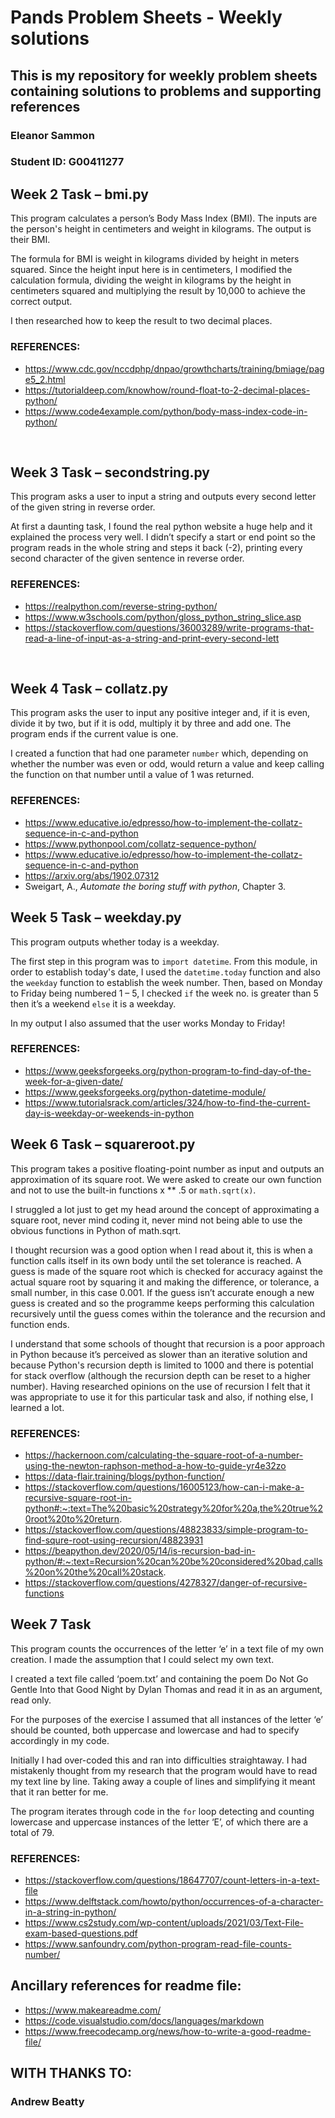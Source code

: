 # Pands Problem Sheets - Weekly solutions
## This is my repository for weekly problem sheets containing solutions to problems and supporting references

### Eleanor Sammon
### Student ID: G00411277


## Week 2 Task – bmi.py

This program calculates a person’s Body Mass Index (BMI). The inputs are the person's height in centimeters and weight in kilograms.  The output is their BMI.

The formula for BMI is weight in kilograms divided by height in meters squared. Since the height input here is in centimeters, I modified the calculation formula, dividing the weight in kilograms by the height in centimeters squared and multiplying the result by 10,000 to achieve the correct output. 

I then researched how to keep the result to two decimal places. 

### REFERENCES:
- https://www.cdc.gov/nccdphp/dnpao/growthcharts/training/bmiage/page5_2.html
- https://tutorialdeep.com/knowhow/round-float-to-2-decimal-places-python/
- https://www.code4example.com/python/body-mass-index-code-in-python/

 
## Week 3 Task – secondstring.py

This program asks a user to input a string and outputs every second letter of the given string in reverse order.

At first a daunting task, I found the real python website a huge help and it explained the process very well.  I didn’t specify a start or end point so the program reads in the whole string and steps it back (-2), printing every second character of the given sentence in reverse order. 

### REFERENCES:
- https://realpython.com/reverse-string-python/
- https://www.w3schools.com/python/gloss_python_string_slice.asp
- https://stackoverflow.com/questions/36003289/write-programs-that-read-a-line-of-input-as-a-string-and-print-every-second-lett

 
## Week 4 Task – collatz.py

This program asks the user to input any positive integer and, if it is even, divide it by two, but if it is odd, multiply it by three and add one.  The program ends if the current value is one.

I created a function that had one parameter `number` which, depending on whether the number was even or odd, would return a value and keep calling the function on that number until a value of 1 was returned. 

### REFERENCES:
- https://www.educative.io/edpresso/how-to-implement-the-collatz-sequence-in-c-and-python
- https://www.pythonpool.com/collatz-sequence-python/
- https://www.educative.io/edpresso/how-to-implement-the-collatz-sequence-in-c-and-python
- https://arxiv.org/abs/1902.07312
- Sweigart, A., *Automate the boring stuff with python*, Chapter 3. 

## Week 5 Task – weekday.py

This program outputs whether today is a weekday.

The first step in this program was to `import datetime`.  From this module, in order to establish today's date, I used the `datetime.today` function and also the `weekday` function to establish the week number.  Then, based on Monday to Friday being numbered 1 – 5, I checked `if` the week no. is greater than 5 then it’s a weekend `else` it is a weekday.

In my output I also assumed that the user works Monday to Friday!

### REFERENCES:
- https://www.geeksforgeeks.org/python-program-to-find-day-of-the-week-for-a-given-date/
- https://www.geeksforgeeks.org/python-datetime-module/
- https://www.tutorialsrack.com/articles/324/how-to-find-the-current-day-is-weekday-or-weekends-in-python
 
## Week 6 Task – squareroot.py

This program takes a positive floating-point number as input and outputs an approximation of its square root.  We were asked to create our own function and not to use the built-in functions x ** .5 or `math.sqrt(x)`.

I struggled a lot just to get my head around the concept of approximating a square root, never mind coding it, never mind not being able to use the obvious functions in Python of math.sqrt. 

I thought recursion was a good option when I read about it, this is when a function calls itself in its own body until the set tolerance is reached.  A guess is made of the square root which is checked for accuracy against the actual square root by squaring it and making the difference, or tolerance, a small number, in this case 0.001.  If the guess isn’t accurate enough a new guess is created and so the programme keeps performing this calculation recursively until the guess comes within the tolerance and the recursion and function ends. 

I understand that some schools of thought that recursion is a poor approach in Python because it’s perceived as slower than an iterative solution and because Python's recursion depth is limited to 1000 and there is potential for stack overflow (although the recursion depth can be reset to a higher number).  Having researched opinions on the use of recursion I felt that it was appropriate to use it for this particular task and also, if nothing else, I learned a lot.

### REFERENCES:
- https://hackernoon.com/calculating-the-square-root-of-a-number-using-the-newton-raphson-method-a-how-to-guide-yr4e32zo
- https://data-flair.training/blogs/python-function/
- https://stackoverflow.com/questions/16005123/how-can-i-make-a-recursive-square-root-in-python#:~:text=The%20basic%20strategy%20for%20a,the%20true%20root%20to%20return.
- https://stackoverflow.com/questions/48823833/simple-program-to-find-squre-root-using-recursion/48823931
- https://beapython.dev/2020/05/14/is-recursion-bad-in-python/#:~:text=Recursion%20can%20be%20considered%20bad,calls%20on%20the%20call%20stack.
- https://stackoverflow.com/questions/4278327/danger-of-recursive-functions
 
## Week 7 Task

This program counts the occurrences of the letter ‘e’ in a text file of my own creation.  I made the assumption that I could select my own text.

I created a text file called ‘poem.txt’ and containing the poem Do Not Go Gentle Into that Good Night by Dylan Thomas and read it in as an argument, read only.  

For the purposes of the exercise I assumed that all instances of the letter ‘e’ should be counted, both uppercase and lowercase and had to specify accordingly in my code. 

Initially I had over-coded this and ran into difficulties straightaway.  I had mistakenly thought from my research that the program would have to read my text line by line.  Taking away a couple of lines and simplifying it meant that it ran better for me. 

The program iterates through code in the `for` loop detecting and counting lowercase and uppercase instances of the letter ‘E’, of which there are a total of 79. 

### REFERENCES:
- https://stackoverflow.com/questions/18647707/count-letters-in-a-text-file
- https://www.delftstack.com/howto/python/occurrences-of-a-character-in-a-string-in-python/
- https://www.cs2study.com/wp-content/uploads/2021/03/Text-File-exam-based-questions.pdf
- https://www.sanfoundry.com/python-program-read-file-counts-number/


## Ancillary references for readme file:
- https://www.makeareadme.com/
- https://code.visualstudio.com/docs/languages/markdown
- https://www.freecodecamp.org/news/how-to-write-a-good-readme-file/


## **WITH THANKS TO:**
### Andrew Beatty


